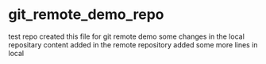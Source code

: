 # git_remote_demo_repo
test repo
created this file for git remote demo
some changes in the local repositary
content added in the remote repository
added some more lines in local

